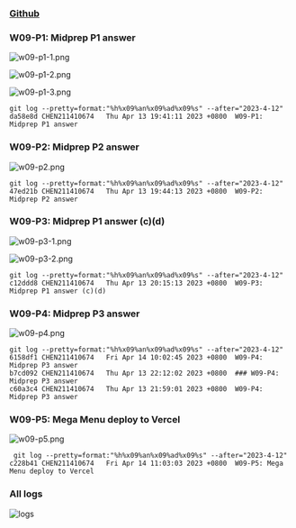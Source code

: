 ### [Github](https://github.com/CHEN211410674/1112-1N-js-demo-211410674.git)

### W09-P1: Midprep P1 answer

![w09-p1-1.png](https://sgtwgxsjtbibcbrzrfra.supabase.co/storage/v1/object/public/demo-74/md_1N_img/w09-p1-1.png)

![w09-p1-2.png](https://sgtwgxsjtbibcbrzrfra.supabase.co/storage/v1/object/public/demo-74/md_1N_img/w09-p1-2.png)

![w09-p1-3.png](https://sgtwgxsjtbibcbrzrfra.supabase.co/storage/v1/object/public/demo-74/md_1N_img/w09-p1-3.png)

```
git log --pretty=format:"%h%x09%an%x09%ad%x09%s" --after="2023-4-12"
da58e8d CHEN211410674   Thu Apr 13 19:41:11 2023 +0800  W09-P1: Midprep P1 answer
```

### W09-P2: Midprep P2 answer

![w09-p2.png](https://sgtwgxsjtbibcbrzrfra.supabase.co/storage/v1/object/public/demo-74/md_1N_img/w09-p2.png)

```
git log --pretty=format:"%h%x09%an%x09%ad%x09%s" --after="2023-4-12"
47ed21b CHEN211410674   Thu Apr 13 19:44:13 2023 +0800  W09-P2: Midprep P2 answer
```

### W09-P3: Midprep P1 answer (c)(d)

![w09-p3-1.png](https://sgtwgxsjtbibcbrzrfra.supabase.co/storage/v1/object/public/demo-74/md_1N_img/w09-p3-1.png)

![w09-p3-2.png](https://sgtwgxsjtbibcbrzrfra.supabase.co/storage/v1/object/public/demo-74/md_1N_img/w09-p3-2.png)

```
git log --pretty=format:"%h%x09%an%x09%ad%x09%s" --after="2023-4-12"
c12ddd8 CHEN211410674   Thu Apr 13 20:15:13 2023 +0800  W09-P3: Midprep P1 answer (c)(d)
```

### W09-P4: Midprep P3 answer

![w09-p4.png](https://sgtwgxsjtbibcbrzrfra.supabase.co/storage/v1/object/public/demo-74/md_1N_img/w09-p4.png)
```
git log --pretty=format:"%h%x09%an%x09%ad%x09%s" --after="2023-4-12"
6158df1 CHEN211410674   Fri Apr 14 10:02:45 2023 +0800  W09-P4: Midprep P3 answer
b7cd092 CHEN211410674   Thu Apr 13 22:12:02 2023 +0800  ### W09-P4: Midprep P3 answer
c60a3c4 CHEN211410674   Thu Apr 13 21:59:01 2023 +0800  W09-P4: Midprep P3 answer
```

### W09-P5: Mega Menu deploy to Vercel

![w09-p5.png](https://sgtwgxsjtbibcbrzrfra.supabase.co/storage/v1/object/public/demo-74/md_1N_img/w09-p5.png)

```
 git log --pretty=format:"%h%x09%an%x09%ad%x09%s" --after="2023-4-12"
c228b41 CHEN211410674   Fri Apr 14 11:03:03 2023 +0800  W09-P5: Mega Menu deploy to Vercel
```
### All logs
![logs](https://sgtwgxsjtbibcbrzrfra.supabase.co/storage/v1/object/public/demo-74/md_1N_img/all%20logs.png)